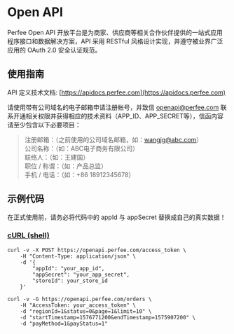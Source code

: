 # Open API
Perfee Open API 开放平台是为商家、供应商等相关合作伙伴提供的一站式应用程序接口和数据解决方案，API 采用 RESTful 风格设计实现，并遵守被业界广泛应用的 OAuth 2.0 安全认证规范。

## 使用指南
API 定义技术文档: [https://apidocs.perfee.com](https://apidocs.perfee.com)

请使用带有公司域名的电子邮箱申请注册帐号，并致信 openapi@perfee.com 联系开通相关权限并获得相应的技术资料（APP_ID、APP_SECRET等），信函内容请至少包含以下必要项目：
>
> 注册邮箱：（之前使用的公司域名邮箱，如：wangjg@abc.com）  
> 公司名称：（如：ABC电子商务有限公司）  
> 联络人：（如：王建国）  
> 职位 / 称谓：（如：产品总监）  
> 手机 / 电话：（如：+86 18912345678）  

## 示例代码
在正式使用前，请务必将代码中的 appId 与 appSecret 替换成自己的真实数据！
### [cURL (shell)](samples/shell/get_orders.sh)
```shell
curl -v -X POST https://openapi.perfee.com/access_token \
    -H "Content-Type: application/json" \
    -d '{
        "appId": "your_app_id",
        "appSecret": "your_app_secret",
        "storeId": your_store_id
    }'

curl -v -G https://openapi.perfee.com/orders \
    -H "AccessToken: your_access_token" \
    -d "regionId=1&status=0&page=1&limit=10" \
    -d "startTimestamp=1576771200&endTimestamp=1575907200" \
    -d "payMethod=1&payStatus=1"
```
